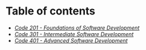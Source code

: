 # Table of contents

- [*Code 201 - Foundations of Software Development*](./201/README.md)
- [*Code 301 - Intermediate Software Development*](./301/README.md)
- [*Code 401 - Advanced Software Development*](./401/README.md)
